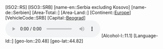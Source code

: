 ﻿---
location: [44.82,20.48]
type: Country
tags:
- geo/Country

SpocWebEntityId: 4938
isDeleted: false
confidential: public

---
[ISO2::RS]
[ISO3::SRB]
[name-en::Serbia excluding Kosovo]
[name-de::Serbien]
[Area-Total::]
[Area-Land::]
[Continent::[Europe](geo/Continent/Europe.md)]
[VehicleCode::SRB]
[Capital::[Beograd](geo/Continent/Europe/Serbia_excluding_Kosovo/Beograd.md)]
![Anthem-Serbia](xLarge/National-Anthem/Anthem-Serbia.mp3)
[Alcohol-l::11.1]
[Language-Id::]
[geo-lon::20.48]
[geo-lat::44.82]

